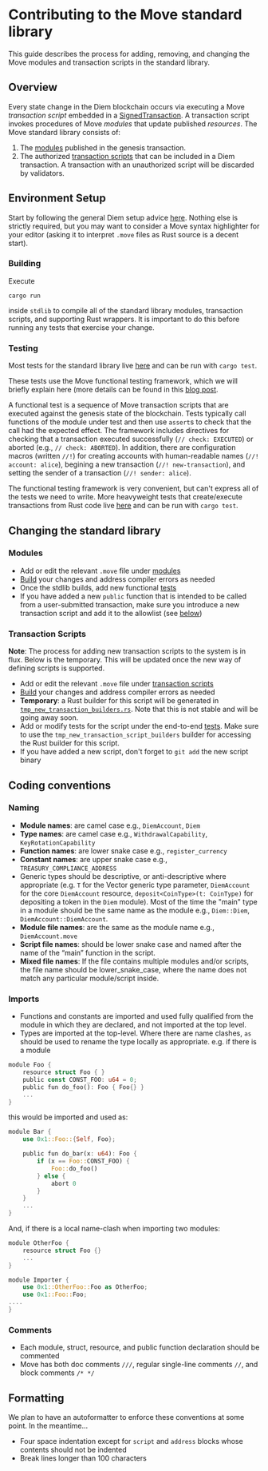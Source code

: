 # Contributing to the Move standard library

This guide describes the process for adding, removing, and changing the Move modules and transaction scripts in the standard library.

## Overview

Every state change in the Diem blockchain occurs via executing a Move *transaction script* embedded in a [SignedTransaction](../../types/src/transaction/mod.rs). A transaction script invokes procedures of Move *modules* that update published *resources*. The Move standard library consists of:

1. The [modules](modules/) published in the genesis transaction.
2. The authorized [transaction scripts](transaction_scripts/) that can be included in a Diem transaction. A transaction with an unauthorized script will be discarded by validators.

## Environment Setup

Start by following the general Diem setup advice [here](../../CONTRIBUTING.md). Nothing else is strictly required, but you may want to consider a Move syntax highlighter for your editor (asking it to interpret `.move` files as Rust source is a decent start).

<!-- TODO: editor-specific suggestions, bash aliases -->

### Building

Execute

`cargo run`

inside `stdlib` to compile all of the standard library modules, transaction scripts, and supporting Rust wrappers. It is important to do this before running any tests that exercise your change.

### Testing

Most tests for the standard library live [here](../move-lang/functional-tests) and can be run with `cargo test`.

These tests use the Move functional testing framework, which we will briefly explain here (more details can be found in this [blog post](https://developers.diem.com/blog/2020/03/06/how-to-use-the-end-to-end-tests-framework-in-move).

A functional test is a sequence of Move transaction scripts that are executed against the genesis state of the blockchain. Tests typically call functions of the module under test and then use `assert`s to check that the call had the expected effect. The framework includes directives for checking that a transaction executed successfully (`// check: EXECUTED`) or aborted (e.g., `// check: ABORTED`). In addition, there are configuration macros (written `//!`) for creating accounts with human-readable names (`//! account: alice`), begining a new transaction (`//! new-transaction`), and setting the sender of a transaction (`//! sender: alice`).

The functional testing framework is very convenient, but can't express all of the tests we need to write. More heavyweight tests that create/execute transactions from Rust code live [here](../e2e-testsuite/src/tests) and can be run with `cargo test`.

## Changing the standard library

### Modules

- Add or edit the relevant `.move` file under [modules](modules/)
- [Build](#building) your changes and address compiler errors as needed
- Once the stdlib builds, add new functional [tests](#testing)
- If you have added a new `public` function that is intended to be called from a user-submitted transaction, make sure you introduce a new transaction script and add it to the allowlist (see [below](#transaction-scripts))

### Transaction Scripts

**Note**: The process for adding new transaction scripts to the system is in
flux. Below is the temporary. This will be updated once the new way of defining scripts is supported.

- Add or edit the relevant `.move` file under [transaction scripts](transaction_scripts)
- [Build](#building) your changes and address compiler errors as needed
- **Temporary**: a Rust builder for this script will be generated in [`tmp_new_transaction_builders.rs`](compiled/src/tmp_new_transaction_script_builders.rs). Note that this is not stable and will be going away soon.
- Add or modify tests for the script under the end-to-end [tests](../e2e-testsuite/src/tests/transaction_builder.rs). Make sure to use the `tmp_new_transaction_script_builders` builder for accessing the Rust builder for this script.
- If you have added a new script, don't forget to `git add` the new script binary

## Coding conventions

### Naming
- **Module names**: are camel case e.g., `DiemAccount`, `Diem`
- **Type names**: are camel case e.g., `WithdrawalCapability`, `KeyRotationCapability`
- **Function names**: are lower snake case e.g., `register_currency`
- **Constant names**: are upper snake case e.g., `TREASURY_COMPLIANCE_ADDRESS`
- Generic types should be descriptive, or anti-descriptive where appropriate (e.g. `T` for the Vector generic type parameter, `DiemAccount` for the core `DiemAccount` resource, `deposit<CoinType>(t: CoinType)` for depositing a token in the `Diem` module). Most of the time the "main" type in a module should be the same name as the module e.g., `Diem::Diem`, `DiemAccount::DiemAccount`.
- **Module file names**: are the same as the module name e.g., `DiemAccount.move`
- **Script file names**: should be lower snake case and named after the name of the “main” function in the script.
- **Mixed file names**: If the file contains multiple modules and/or scripts, the file name should be lower_snake_case, where the name does not match any particular module/script inside.

### Imports
- Functions and constants are imported and used fully qualified from the module in which they are declared, and not imported at the top level.
- Types are imported at the top-level. Where there are name clashes, `as` should be used to rename the type locally as appropriate.
 e.g. if there is a module
```rust
module Foo {
    resource struct Foo { }
    public const CONST_FOO: u64 = 0;
    public fun do_foo(): Foo { Foo{} }
    ...
}
```
this would be imported and used as:
```rust
module Bar {
    use 0x1::Foo::{Self, Foo};

    public fun do_bar(x: u64): Foo {
        if (x == Foo::CONST_FOO) {
            Foo::do_foo()
        } else {
            abort 0
        }
    }
    ...
}
```
And, if there is a local name-clash when importing two modules:
```rust
module OtherFoo {
    resource struct Foo {}
    ...
}

module Importer {
    use 0x1::OtherFoo::Foo as OtherFoo;
    use 0x1::Foo::Foo;
....
}
```


### Comments

- Each module, struct, resource, and public function declaration should be commented
- Move has both doc comments `///`, regular single-line comments `//`, and block comments `/* */`


## Formatting
We plan to have an autoformatter to enforce these conventions at some point. In the meantime...

- Four space indentation except for `script` and `address` blocks whose contents should not be indented
- Break lines longer than 100 characters
